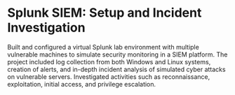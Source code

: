 # Splunk SIEM: Setup and Incident Investigation

Built and configured a virtual Splunk lab environment with multiple vulnerable machines to simulate security monitoring in a SIEM platform. The project included log collection from both Windows and Linux systems, creation of alerts, and in-depth incident analysis of simulated cyber attacks on vulnerable servers. Investigated activities such as reconnaissance, exploitation, initial access, and privilege escalation.
